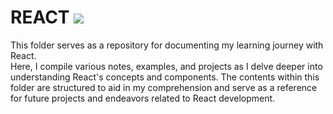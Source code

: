 # REACT <img src="https://img.shields.io/badge/React-61DAFB?style=for-the-badge&logo=React&logoColor=white">
This folder serves as a repository for documenting my learning journey with React. <br>
Here, I compile various notes, examples, and projects as I delve deeper into understanding React's concepts and components. The contents within this folder are structured to aid in my comprehension and serve as a reference for future projects and endeavors related to React development.
